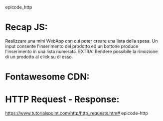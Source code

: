 epicode_http

# Recap JS:
Realizzare una mini WebApp con cui poter creare una lista della spesa. Un input consente l'inserimento del prodotto ed un bottone produce l'inserimento in una lista numerata. 
EXTRA: Rendere possibile la rimozione di un prodotto al click su di esso.

# Fontawesome CDN:
<script src="https://kit.fontawesome.com/e5a2b2fa25.js" crossorigin="anonymous"></script>

# HTTP Request - Response:
https://www.tutorialspoint.com/http/http_requests.htm#   e p i c o d e - h t t p  
 